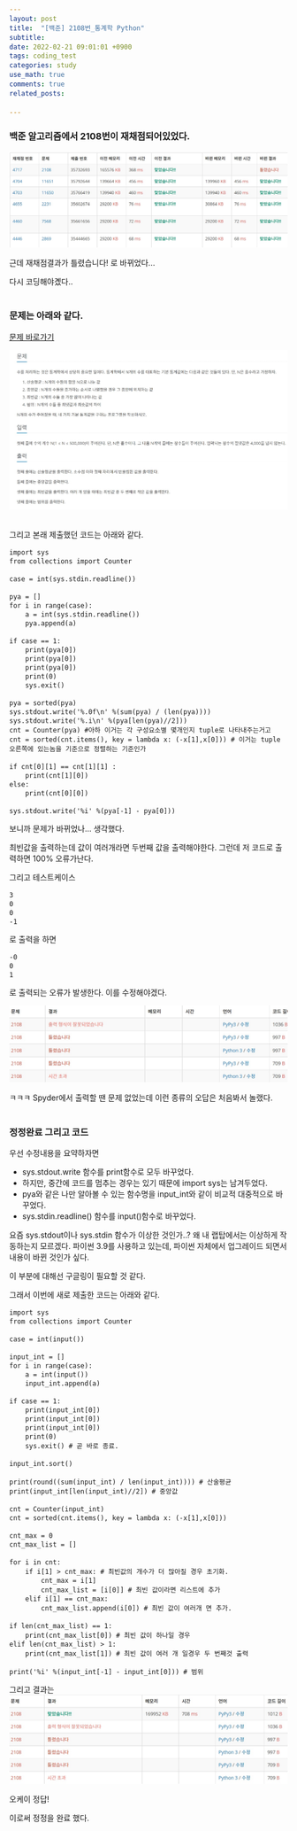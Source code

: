 ```yaml
---
layout: post
title:  "[백준] 2108번_통계학 Python"
subtitle:   
date: 2022-02-21 09:01:01 +0900
tags: coding_test
categories: study
use_math: true
comments: true
related_posts:

---
```


### 백준 알고리즘에서 2108번이 재채점되어있었다.<br/>

![재채점결과](https://github.com/WookeyKim95/WookeyKim95.github.io/blob/main/assets/img/study/coding_test/2022-02-21_1.jpg?raw=true)
<br/>

근데 재채점결과가 틀렸습니다! 로 바뀌었다...<br/>

다시 코딩해야곘다..<br/>
<br/>

### 문제는 아래와 같다.<br/>

[문제 바로가기](https://www.acmicpc.net/problem/2108)<br/>

![문제](https://github.com/WookeyKim95/WookeyKim95.github.io/blob/main/assets/img/study/coding_test/2022-02-21_2.jpg?raw=true)
<br/>
<br/>

그리고 본래 제출했던 코드는 아래와 같다.<br/>

```
import sys
from collections import Counter

case = int(sys.stdin.readline())

pya = []
for i in range(case):
    a = int(sys.stdin.readline())
    pya.append(a)

if case == 1:
    print(pya[0])
    print(pya[0])
    print(pya[0])
    print(0)
    sys.exit()

pya = sorted(pya)
sys.stdout.write('%.0f\n' %(sum(pya) / (len(pya))))
sys.stdout.write('%.i\n' %(pya[len(pya)//2]))
cnt = Counter(pya) #아하 이거는 각 구성요소별 몇개인지 tuple로 나타내주는거고
cnt = sorted(cnt.items(), key = lambda x: (-x[1],x[0])) # 이거는 tuple 오른쪽에 있는놈을 기준으로 정렬하는 기준인가

if cnt[0][1] == cnt[1][1] :
    print(cnt[1][0])
else:
    print(cnt[0][0])

sys.stdout.write('%i' %(pya[-1] - pya[0]))
```

보니까 문제가 바뀌었나... 생각했다.<br/>

최빈값을 출력하는데 값이 여러개라면 두번째 값을 출력해야한다. 그런데 저 코드로 출력하면 100% 오류가난다.<br/>

그리고 테스트케이스
```
3
0
0
-1
```
로 출력을 하면
```
-0
0
1
```
로 출력되는 오류가 발생한다. 이를 수정해야겠다.<br/>

![뭐야 이건 또](https://github.com/WookeyKim95/WookeyKim95.github.io/blob/main/assets/img/study/coding_test/2022-02-21_3.jpg?raw=true)

ㅋㅋㅋ Spyder에서 출력할 땐 문제 없었는데 이런 종류의 오답은 처음봐서 놀랬다.<br/>
<br/>

### 정정완료 그리고 코드<br/>

우선 수정내용을 요약하자면

- sys.stdout.write 함수를 print함수로 모두 바꾸었다.
- 하지만, 중간에 코드를 멈추는 경우는 있기 때문에 import sys는 남겨두었다.
- pya와 같은 나만 알아볼 수 있는 함수명을 input_int와 같이 비교적 대중적으로 바꾸었다.
- sys.stdin.readline() 함수를 input()함수로 바꾸었다.

요즘 sys.stdout이나 sys.stdin 함수가 이상한 것인가..? 왜 내 랩탑에서는 이상하게 작동하는지 모르겠다. 파이썬 3.9를 사용하고 있는데, 파이썬 자체에서 업그레이드 되면서 내용이 바뀐 것인가 싶다.<br/>

이 부분에 대해선 구글링이 필요할 것 같다.<br/>

그래서 이번에 새로 제출한 코드는 아래와 같다.<br/>

```
import sys
from collections import Counter

case = int(input())

input_int = []
for i in range(case):
    a = int(input())
    input_int.append(a)

if case == 1:
    print(input_int[0])
    print(input_int[0])
    print(input_int[0])
    print(0)
    sys.exit() # 곧 바로 종료.

input_int.sort()

print(round((sum(input_int) / len(input_int)))) # 산술평균
print(input_int[len(input_int)//2]) # 중앙값

cnt = Counter(input_int) 
cnt = sorted(cnt.items(), key = lambda x: (-x[1],x[0])) 

cnt_max = 0
cnt_max_list = []

for i in cnt:
    if i[1] > cnt_max: # 최빈값의 개수가 더 많아질 경우 초기화.
        cnt_max = i[1]
        cnt_max_list = [i[0]] # 최빈 값이라면 리스트에 추가
    elif i[1] == cnt_max:
        cnt_max_list.append(i[0]) # 최빈 값이 여러개 면 추가.

if len(cnt_max_list) == 1:
    print(cnt_max_list[0]) # 최빈 값이 하나일 경우
elif len(cnt_max_list) > 1:
    print(cnt_max_list[1]) # 최빈 값이 여러 개 일경우 두 번째것 출력

print('%i' %(input_int[-1] - input_int[0])) # 범위
```

그리고 결과는
![오케이 정답!](https://github.com/WookeyKim95/WookeyKim95.github.io/blob/main/assets/img/study/coding_test/2022-02-21_4.jpg?raw=true)<br/>

오케이 정답!<br/>

이로써 정정을 완료 했다.<br/>
